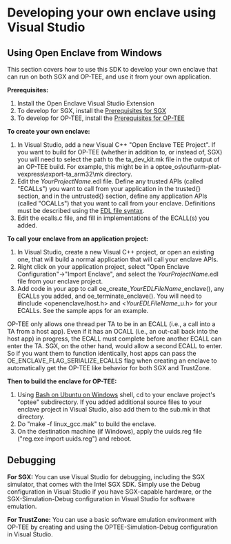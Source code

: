 Developing your own enclave using Visual Studio
=============

## Using Open Enclave from Windows

This section covers how to use this SDK to develop your own enclave that can run
on both SGX and OP-TEE, and use it from your own application.

**Prerequisites:**
1. Install the Open Enclave Visual Studio Extension
2. To develop for SGX, install the [Prerequisites for SGX](win_sgx_dev.md)
2. To develop for OP-TEE, install the [Prerequisites for OP-TEE](ta_debugging_wsl.md)

**To create your own enclave:**
1. In Visual Studio, add a new Visual C++ "Open Enclave TEE Project".  If you want
to build for OP-TEE (whether in addition to, or instead of, SGX) you will need
to select the path to the ta_dev_kit.mk file in the output of an OP-TEE build.
For example, this might be in a optee_os\out\arm-plat-vexpress\export-ta_arm32\mk
directory.
2. Edit the _YourProjectName_.edl file. Define any trusted APIs (called "ECALLs")
you want to call from your application in the trusted{} section,
and in the untrusted{} section, define any application APIs (called "OCALLs")
that you want to call from your enclave. Definitions must be described using the
[EDL file syntax](https://software.intel.com/en-us/sgx-sdk-dev-reference-enclave-definition-language-file-syntax).
3. Edit the ecalls.c file, and fill in implementations of the ECALL(s) you added.

**To call your enclave from an application project:**
1. In Visual Studio, create a new Visual C++ project, or open an existing
one, that will build a normal application that will call your enclave APIs.
2. Right click on your application project, select
"Open Enclave Configuration"->"Import Enclave", and select the
_YourProjectName_.edl file from your enclave project.
3. Add code in your app to call oe\_create\__YourEDLFileName_\_enclave(),
any ECALLs you added, and
oe\_terminate\_enclave().  You will need to #include <openenclave/host.h> 
and <_YourEDLFileName_\_u.h> for your ECALLs.
See the sample apps for an example.

OP-TEE only allows one thread per TA to be in an ECALL (i.e., a call into
a TA from a host app).  Even if it has an OCALL (i.e., an out-call
back into the host app) in progress, the ECALL must complete before
another ECALL can enter the TA.  SGX, on the other hand, would allow a
second ECALL to enter.  So if you want them to function identically, host apps
can pass the OE\_ENCLAVE\_FLAG\_SERIALIZE\_ECALLS
flag when creating an enclave to automatically get the OP-TEE like behavior
for both SGX and TrustZone.


**Then to build the enclave for OP-TEE:**

1. Using [Bash on Ubuntu on Windows](https://docs.microsoft.com/en-us/windows/wsl/about) shell, 
cd to your enclave project's "optee" subdirectory.  If you added additional
source files to your enclave project in Visual Studio, also add them to the 
sub.mk in that directory.
2. Do "make -f linux\_gcc.mak" to build the enclave.
3. On the destination machine (if Windows), apply the uuids.reg file
("reg.exe import uuids.reg") and reboot.

## Debugging

**For SGX:** You can use Visual Studio for debugging, including the SGX
simulator, that comes with the Intel SGX SDK.  Simply use the Debug
configuration in Visual Studio if you have SGX-capable hardware, or
the SGX-Simulation-Debug configuration in Visual Studio for software emulation.

**For TrustZone:** You can use a basic software emulation environment with OP-TEE
by creating and using the OPTEE-Simulation-Debug configuration in Visual Studio.
